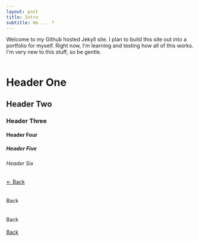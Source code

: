 ```yaml
---
layout: post
title: Intro
subtitle: Hm ... ?
---
```


Welcome to my Github hosted Jekyll site. I plan to build this site out into a portfolio for myself. Right now, I'm learning and testing how all of this works. I'm very new to this stuff, so be gentle.<br>
<br>
<h1>Header One</h1>

<h2>Header Two</h2>

<h3>Header Three</h3>

<h4>Header Four</h4>

<h5>Header Five</h5>

<h6>Header Six</h6>

<div class="waves-effect waves-light btn">
	<a href="http://foundmonster.github.io">← Back</a>
</div>
<br>
<br>
<div class="waves-effect waves-light btn">Back</div>  
<br>
<br>
<a class="waves-effect waves-light btn">Back</a>
<br>
<br>
<a class="waves-effect waves-light btn" href="http://foundmonster.github.io">Back</a>